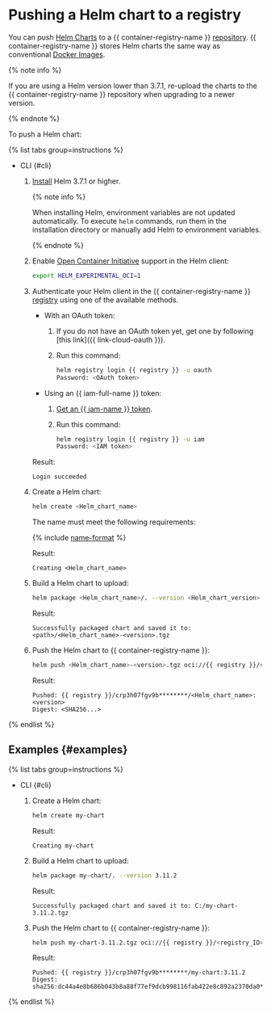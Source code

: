 # Pushing a Helm chart to a registry

You can push [Helm Charts](https://helm.sh/docs/topics/charts/) to a {{ container-registry-name }} [repository](../../concepts/repository.md). {{ container-registry-name }} stores Helm charts the same way as conventional [Docker Images](../../concepts/docker-image.md).

{% note info %}

If you are using a Helm version lower than 3.7.1, re-upload the charts to the {{ container-registry-name }} repository when upgrading to a newer version.

{% endnote %}

To push a Helm chart:

{% list tabs group=instructions %}

- CLI {#cli}

   1. [Install](https://helm.sh/docs/intro/install/) Helm 3.7.1 or higher.

      {% note info %}

      When installing Helm, environment variables are not updated automatically. To execute `helm` commands, run them in the installation directory or manually add Helm to environment variables.

      {% endnote %}

   1. Enable [Open Container Initiative](https://opencontainers.org/) support in the Helm client:

      ```bash
      export HELM_EXPERIMENTAL_OCI=1
      ```


   1. Authenticate your Helm client in the {{ container-registry-name }} [registry](../../concepts/registry.md) using one of the available methods.
      * With an OAuth token:
         1. If you do not have an OAuth token yet, get one by following [this link]({{ link-cloud-oauth }}).
         1. Run this command:

            ```bash
            helm registry login {{ registry }} -u oauth
            Password: <OAuth token>
            ```

      * Using an {{ iam-full-name }} token:
         1. [Get an {{ iam-name }} token](../../../iam/operations/iam-token/create.md).
         1. Run this command:

            ```bash
            helm registry login {{ registry }} -u iam
            Password: <IAM token>
            ```

      Result:

      ```text
      Login succeeded
      ```



   1. Create a Helm chart:

      ```bash
      helm create <Helm_chart_name>
      ```

      The name must meet the following requirements:

      {% include [name-format](../../../_includes/name-format.md) %}

      Result:

      ```text
      Creating <Helm_chart_name>
      ```

   1. Build a Helm chart to upload:

      ```bash
      helm package <Helm_chart_name>/. --version <Helm_chart_version>
      ```

      Result:

      ```text
      Successfully packaged chart and saved it to: <path>/<Helm_chart_name>-<version>.tgz
      ```

   1. Push the Helm chart to {{ container-registry-name }}:

      ```bash
      helm push <Helm_chart_name>-<version>.tgz oci://{{ registry }}/<registry_ID>
      ```

      Result:

      ```text
      Pushed: {{ registry }}/crp3h07fgv9b********/<Helm_chart_name>:<version>
      Digest: <SHA256...>
      ```

{% endlist %}

## Examples {#examples}

{% list tabs group=instructions %}

- CLI {#cli}

   1. Create a Helm chart:

      ```bash
      helm create my-chart
      ```

      Result:

      ```text
      Creating my-chart
      ```

   1. Build a Helm chart to upload:

      ```bash
      helm package my-chart/. --version 3.11.2
      ```

      Result:

      ```text
      Successfully packaged chart and saved it to: C:/my-chart-3.11.2.tgz
      ```

   1. Push the Helm chart to {{ container-registry-name }}:

      ```bash
      helm push my-chart-3.11.2.tgz oci://{{ registry }}/<registry_ID>
      ```

      Result:

      ```text
      Pushed: {{ registry }}/crp3h07fgv9b********/my-chart:3.11.2
      Digest: sha256:dc44a4e8b686b043b8a88f77ef9dcb998116fab422e8c892a2370da0********
      ```

{% endlist %}